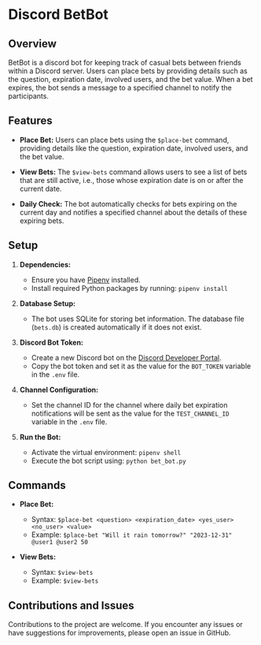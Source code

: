 # Discord BetBot

## Overview

BetBot is a discord bot for keeping track of casual bets between friends within a Discord server. 
Users can place bets by providing details such as the question, expiration date, involved users, and the bet value. 
When a bet expires, the bot sends a message to a specified channel to notify the participants.

## Features

- **Place Bet:** Users can place bets using the `$place-bet` command, providing details like the question, expiration date, involved users, and the bet value.

- **View Bets:** The `$view-bets` command allows users to see a list of bets that are still active, i.e., those whose expiration date is on or after the current date.

- **Daily Check:** The bot automatically checks for bets expiring on the current day and notifies a specified channel about the details of these expiring bets.

## Setup

1. **Dependencies:**
   - Ensure you have [Pipenv](https://pipenv.pypa.io/en/latest/) installed.
   - Install required Python packages by running: `pipenv install`

2. **Database Setup:**
   - The bot uses SQLite for storing bet information. The database file (`bets.db`) is created automatically if it does not exist.

3. **Discord Bot Token:**
   - Create a new Discord bot on the [Discord Developer Portal](https://discord.com/developers/applications).
   - Copy the bot token and set it as the value for the `BOT_TOKEN` variable in the `.env` file.

4. **Channel Configuration:**
   - Set the channel ID for the channel where daily bet expiration notifications will be sent as the value for the `TEST_CHANNEL_ID` variable in the `.env` file.

5. **Run the Bot:**
   - Activate the virtual environment: `pipenv shell`
   - Execute the bot script using: `python bet_bot.py`

## Commands

- **Place Bet:**
  - Syntax: `$place-bet <question> <expiration_date> <yes_user> <no_user> <value>`
  - Example: `$place-bet "Will it rain tomorrow?" "2023-12-31" @user1 @user2 50`

- **View Bets:**
  - Syntax: `$view-bets`
  - Example: `$view-bets`

## Contributions and Issues

Contributions to the project are welcome. 
If you encounter any issues or have suggestions for improvements, please open an issue in GitHub.

